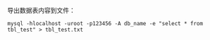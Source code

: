 导出数据表内容到文件：

```
mysql -hlocalhost -uroot -p123456 -A db_name -e "select * from tbl_test" > tbl_test.txt
```



